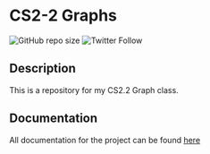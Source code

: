 # CS2-2 Graphs
![GitHub repo size](https://img.shields.io/github/repo-size/C3NZ/CS22.svg?style=plastic)
![Twitter Follow](https://img.shields.io/twitter/follow/xC3NZ.svg?style=social)

## Description
This is a repository for my CS2.2 Graph class.

## Documentation
All documentation for the project can be found [here](docs.md)
